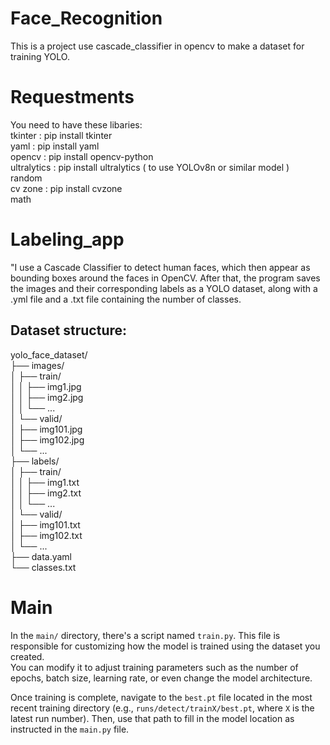 # Face_Recognition
This is a project use cascade_classifier in opencv to make a dataset for training YOLO. 

# Requestments
You need to have these libaries:  
      tkinter :  pip install tkinter  
			yaml : pip install yaml  
	    opencv : pip install opencv-python  
		  ultralytics : pip install ultralytics ( to use YOLOv8n or similar model )  
		  random  
		  cv zone : pip install cvzone  
		  math

# Labeling_app
"I use a Cascade Classifier to detect human faces, which then appear as bounding boxes around the faces in OpenCV. After that, the program saves the images and their corresponding labels as a YOLO dataset, along with a .yml file and a .txt file containing the number of classes.  
## Dataset structure:
  

yolo_face_dataset/  
├── images/  
│   ├── train/  
│   │   ├── img1.jpg  
│   │   ├── img2.jpg  
│   │   └── ...  
│   └── valid/  
│       ├── img101.jpg  
│       ├── img102.jpg  
│       └── ...  
├── labels/  
│   ├── train/  
│   │   ├── img1.txt  
│   │   ├── img2.txt  
│   │   └── ...  
│   └── valid/  
│       ├── img101.txt  
│       ├── img102.txt  
│       └── ...  
├── data.yaml  
└── classes.txt  

# Main  
In the `main/` directory, there's a script named `train.py`. This file is responsible for customizing how the model is trained using the dataset you created.  
You can modify it to adjust training parameters such as the number of epochs, batch size, learning rate, or even change the model architecture.  


Once training is complete, navigate to the `best.pt` file located in the most recent training directory (e.g., `runs/detect/trainX/best.pt`, where `X` is the latest run number).
Then, use that path to fill in the model location as instructed in the `main.py` file.
